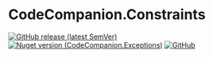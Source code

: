 # CodeCompanion.Constraints
[![GitHub release (latest SemVer)](https://img.shields.io/github/v/release/kblyr/CodeCompanion.Constraints?color=white&logo=github)](https://github.com/kblyr/CodeCompanion.Constraints)
[![Nuget version (CodeCompanion.Exceptions)](https://img.shields.io/nuget/v/CodeCompanion.Constraints?logo=nuget)](https://www.nuget.org/packages/CodeCompanion.Constraints)
[![GitHub](https://img.shields.io/github/license/kblyr/CodeCompanion.Constraints)](https://raw.githubusercontent.com/kblyr/CodeCompanion.Constraints/main/LICENSE)
